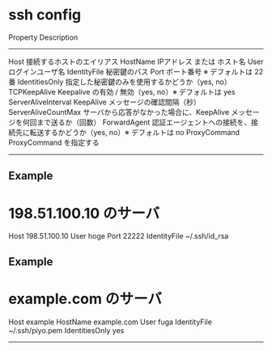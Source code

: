 # ssh config


Property              Description
--------------------- -------------------------------------------------------------------------
Host                  接続するホストのエイリアス
HostName              IPアドレス または ホスト名
User                  ログインユーザ名
IdentityFile          秘密鍵のパス
Port                  ポート番号 ※ デフォルトは 22 番
IdentitiesOnly 	      指定した秘密鍵のみを使用するかどうか（yes, no）
TCPKeepAlive          Keepalive の有効 / 無効（yes, no）※ デフォルトは yes
ServerAliveInterval 	KeepAlive メッセージの確認間隔（秒）
ServerAliveCountMax 	サーバから応答がなかった場合に、KeepAlive メッセージを何回まで送るか（回数）
ForwardAgent          認証エージェントへの接続を、接続先に転送するかどうか（yes, no）※ デフォルトは no
ProxyCommand          ProxyCommand を指定する
--------------------- -------------------------------------------------------------------------




Example
-----------------------------------------------------------------------------------------------
# 198.51.100.10 のサーバ
Host 198.51.100.10
    User hoge
    Port 22222
    IdentityFile ~/.ssh/id_rsa

Example
-----------------------------------------------------------------------------------------------
# example.com のサーバ
Host example
    HostName example.com
    User fuga
    IdentityFile ~/.ssh/piyo.pem
    IdentitiesOnly  yes

-----------------------------------------------------------------------------------------------
